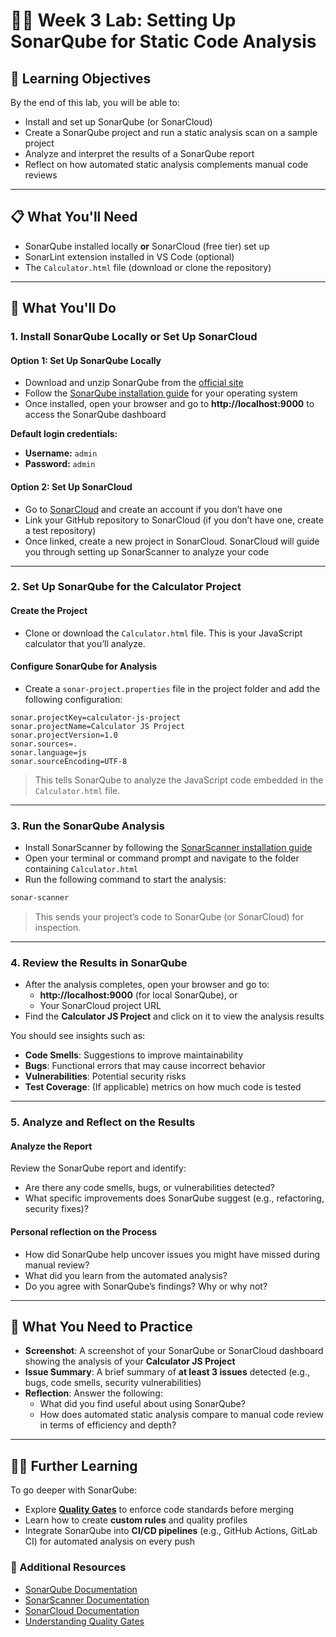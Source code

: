 # 🧑‍💻 Week 3 Lab: Setting Up SonarQube for Static Code Analysis

## 🎯 Learning Objectives

By the end of this lab, you will be able to:

- Install and set up SonarQube (or SonarCloud)
- Create a SonarQube project and run a static analysis scan on a sample project
- Analyze and interpret the results of a SonarQube report
- Reflect on how automated static analysis complements manual code reviews

---

## 📋 What You'll Need

- SonarQube installed locally **or** SonarCloud (free tier) set up
- SonarLint extension installed in VS Code (optional)
- The `Calculator.html` file (download or clone the repository)

---

## 🧪 What You'll Do

### 1. Install SonarQube Locally or Set Up SonarCloud

#### **Option 1: Set Up SonarQube Locally**

- Download and unzip SonarQube from the [official site](https://www.sonarqube.org/downloads/)
- Follow the [SonarQube installation guide](https://docs.sonarqube.org/latest/setup/install-server/) for your operating system
- Once installed, open your browser and go to **http://localhost:9000** to access the SonarQube dashboard

**Default login credentials:**  
- **Username:** `admin`  
- **Password:** `admin`

#### **Option 2: Set Up SonarCloud**

- Go to [SonarCloud](https://sonarcloud.io/) and create an account if you don’t have one
- Link your GitHub repository to SonarCloud (if you don’t have one, create a test repository)
- Once linked, create a new project in SonarCloud. SonarCloud will guide you through setting up SonarScanner to analyze your code

---

### 2. Set Up SonarQube for the Calculator Project

#### **Create the Project**

- Clone or download the `Calculator.html` file. This is your JavaScript calculator that you’ll analyze.

#### **Configure SonarQube for Analysis**

- Create a `sonar-project.properties` file in the project folder and add the following configuration:

```properties
sonar.projectKey=calculator-js-project
sonar.projectName=Calculator JS Project
sonar.projectVersion=1.0
sonar.sources=.
sonar.language=js
sonar.sourceEncoding=UTF-8
```

> This tells SonarQube to analyze the JavaScript code embedded in the `Calculator.html` file.

---

### 3. Run the SonarQube Analysis

- Install SonarScanner by following the [SonarScanner installation guide](https://docs.sonarqube.org/latest/analysis/scan/sonarscanner/)
- Open your terminal or command prompt and navigate to the folder containing `Calculator.html`
- Run the following command to start the analysis:

```bash
sonar-scanner
```

> This sends your project’s code to SonarQube (or SonarCloud) for inspection.

---

### 4. Review the Results in SonarQube

- After the analysis completes, open your browser and go to:
  - **http://localhost:9000** (for local SonarQube), or
  - Your SonarCloud project URL
- Find the **Calculator JS Project** and click on it to view the analysis results

You should see insights such as:

- **Code Smells**: Suggestions to improve maintainability
- **Bugs**: Functional errors that may cause incorrect behavior
- **Vulnerabilities**: Potential security risks
- **Test Coverage**: (If applicable) metrics on how much code is tested

---

### 5. Analyze and Reflect on the Results

#### **Analyze the Report**

Review the SonarQube report and identify:

- Are there any code smells, bugs, or vulnerabilities detected?
- What specific improvements does SonarQube suggest (e.g., refactoring, security fixes)?

#### **Personal reflection on the Process**

- How did SonarQube help uncover issues you might have missed during manual review?
- What did you learn from the automated analysis?
- Do you agree with SonarQube’s findings? Why or why not?

---

## 📝 What You Need to Practice

- **Screenshot**: A screenshot of your SonarQube or SonarCloud dashboard showing the analysis of your **Calculator JS Project**
- **Issue Summary**: A brief summary of **at least 3 issues** detected (e.g., bugs, code smells, security vulnerabilities)
- **Reflection**: Answer the following:
  - What did you find useful about using SonarQube?
  - How does automated static analysis compare to manual code review in terms of efficiency and depth?

---

## 🧑‍💻 Further Learning

To go deeper with SonarQube:

- Explore **[Quality Gates](https://docs.sonarqube.org/latest/user-guide/quality-gates/)** to enforce code standards before merging
- Learn how to create **custom rules** and quality profiles
- Integrate SonarQube into **CI/CD pipelines** (e.g., GitHub Actions, GitLab CI) for automated analysis on every push

### 🔗 Additional Resources

- [SonarQube Documentation](https://docs.sonarqube.org/)
- [SonarScanner Documentation](https://docs.sonarqube.org/latest/analysis/scan/sonarscanner/)
- [SonarCloud Documentation](https://docs.sonarcloud.io/)
- [Understanding Quality Gates](https://docs.sonarqube.org/latest/user-guide/quality-gates/)
